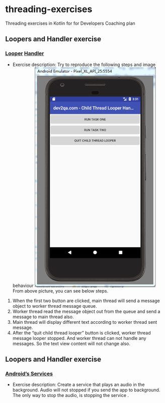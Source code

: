 # threading-exercises
Threading exercises in Kotlin for for Developers Coaching plan

## Loopers and Handler exercise
### [Looper](https://developer.android.com/reference/android/os/Looper) [Handler](https://developer.android.com/reference/android/os/Handler)
- Exercise description:
Try to reproduce the following steps and image behaviour
![alt tag](https://github.com/capraber/threading-exercises/blob/master/android-thread-message-looper-handler-exanple.gif)
From above picture, you can see below steps.
1. When the first two button are clicked, main thread will send a message object to worker thread message queue.
2. Worker thread read the message object out from the queue and send a message to main thread also.
3. Main thread will display different text according to worker thread sent message.
4. After the “quit child thread looper” button is clicked, worker thread message looper stopped. And worker thread can not handle any messages. So the text view content will not change also.

## Loopers and Handler exercise
### [Android’s Services](https://developer.android.com/guide/components/services)
- Exercise description:
Create a  service that plays an audio in the background. Audio will not stopped if you send the app to background. The only way to stop the audio, is stopping the service .
